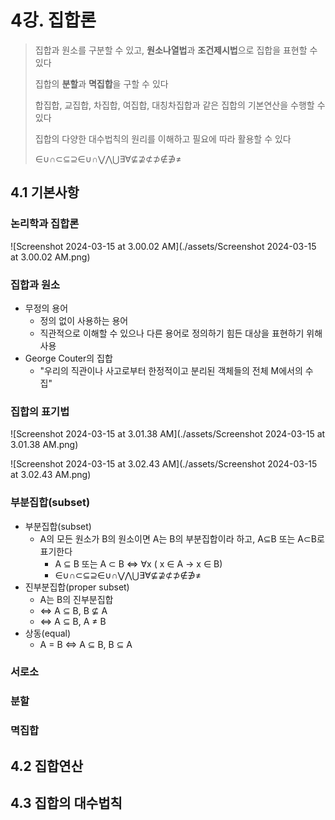# 4강. 집합론

> 집합과 원소를 구분할 수 있고, **원소나열법**과 **조건제시법**으로 집합을 표현할 수 있다
>
> 집합의 **분할**과 **멱집합**을 구할 수 있다
>
> 합집합, 교집합, 차집합, 여집합, 대칭차집합과 같은 집합의 기본연산을 수행할 수 있다
>
> 집합의 다양한 대수법칙의 원리를 이해하고 필요에 따라 활용할 수 있다
>
> ∈∪∩⊂⊆⊇∈∪∩⋁⋀⋃∃∀⊈⊉⊄⊅∉∌≠

## 4.1 기본사항

### 논리학과 집합론

![Screenshot 2024-03-15 at 3.00.02 AM](./assets/Screenshot 2024-03-15 at 3.00.02 AM.png)

### 집합과 원소

- 무정의 용어
  - 정의 없이 사용하는 용어
  - 직관적으로 이해할 수 있으나 다른 용어로 정의하기 힘든 대상을 표현하기 위해 사용
- George Couter의 집합
  - "우리의 직관이나 사고로부터 한정적이고 분리된 객체들의 전체 M에서의 수집"

### 집합의 표기법

![Screenshot 2024-03-15 at 3.01.38 AM](./assets/Screenshot 2024-03-15 at 3.01.38 AM.png)

![Screenshot 2024-03-15 at 3.02.43 AM](./assets/Screenshot 2024-03-15 at 3.02.43 AM.png)

### 부분집합(subset)

- 부분집합(subset)
  - A의 모든 원소가 B의 원소이면 A는 B의 부분집합이라 하고, A⊆B 또는 A⊂B로 표기한다
    - A ⊆ B 또는 A ⊂ B ⇔ ∀x ( x ∈ A → x ∈ B)
    - ∈∪∩⊂⊆⊇∈∪∩⋁⋀⋃∃∀⊈⊉⊄⊅∉∌≠
- 진부분집합(proper subset)
  - A는 B의 진부분집합 
  - ⇔ A ⊆ B, B ⊈ A
  - ⇔ A ⊆ B, A ≠ B
- 상동(equal)
  - A = B ⇔ A ⊆ B, B ⊆ A

### 서로소

### 분할

### 멱집합



## 4.2 집합연산



## 4.3 집합의 대수법칙

